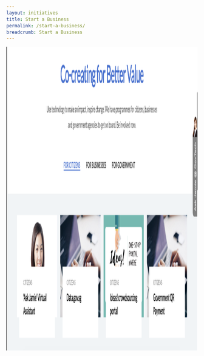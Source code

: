 ```yaml
---
layout: initiatives
title: Start a Business
permalink: /start-a-business/
breadcrumb: Start a Business
---
```

<img src="/images/test.png" height="800px" width="1200px"/>
